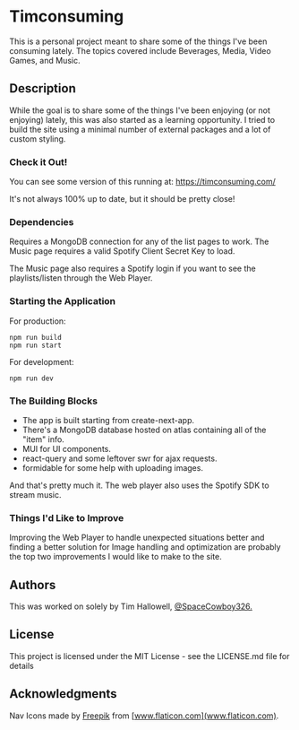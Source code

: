 # Timconsuming

This is a personal project meant to share some of the things I've been consuming lately. The topics covered include Beverages, Media, Video Games, and Music.

## Description

While the goal is to share some of the things I've been enjoying (or not enjoying) lately, this was also started as a learning opportunity. I tried to build the site using a minimal number of external packages and a lot of custom styling.


### Check it Out!

You can see some version of this running at:
https://timconsuming.com/

It's not always 100% up to date, but it should be pretty close!

### Dependencies

Requires a MongoDB connection for any of the list pages to work. The Music page requires a valid Spotify Client Secret Key to load.

The Music page also requires a Spotify login if you want to see the playlists/listen through the Web Player.


### Starting the Application

For production:

```
npm run build
npm run start
```

For development:
```
npm run dev
```

### The Building Blocks
- The app is built starting from create-next-app.
- There's a MongoDB database hosted on atlas containing all of the "item" info.
- MUI for UI components.
- react-query and some leftover swr for ajax requests.
- formidable for some help with uploading images.

And that's pretty much it. The web player also uses the Spotify SDK to stream music.


### Things I'd Like to Improve
Improving the Web Player to handle unexpected situations better and finding a better solution for Image handling and optimization are probably the top two improvements I would like to make to the site.


## Authors

This was worked on solely by Tim Hallowell, [@SpaceCowboy326.](https://github.com/SpaceCowboy326)


## License

This project is licensed under the MIT License - see the LICENSE.md file for details


## Acknowledgments

Nav Icons made by [Freepik](https://www.freepik.com/) from [www.flaticon.com](www.flaticon.com).
